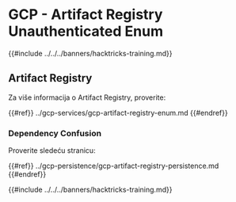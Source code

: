# GCP - Artifact Registry Unauthenticated Enum

{{#include ../../../banners/hacktricks-training.md}}

## Artifact Registry

Za više informacija o Artifact Registry, proverite:

{{#ref}}
../gcp-services/gcp-artifact-registry-enum.md
{{#endref}}

### Dependency Confusion

Proverite sledeću stranicu:

{{#ref}}
../gcp-persistence/gcp-artifact-registry-persistence.md
{{#endref}}

{{#include ../../../banners/hacktricks-training.md}}
